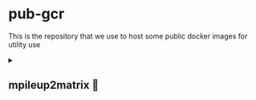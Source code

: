 # pub-gcr
This is the repository that we use to host some public docker images for utility use

<details>
  <summary>
    
  ## mpileup2matrix &#x1F4D9; 
  
  </summary>
  
  ### What does it do?
  mpileup2matrix is a docker image that takes a list of input fastq files from Nanopore sequencer and trims and aligns them against a reference sequence. It will then generate an mpileup file (*.mpileup) and two matrices: one is the coverage matrix and the other is the indel matrix, both are table delimited and on a per position basis.
  
  ### How to install it?
  
  <b>Step 1</b>
  
  Install docker (if you haven't done it) [link to installation page](https://docs.docker.com/engine/install/)
    
  <b>Step 2</b>
  
  Install git (if you haven't done it) [link to installation page](https://docs.github.com/en/desktop/installing-and-authenticating-to-github-desktop/installing-github-desktop)

  <b>Step 3</b>
  
  Run `git clone` of this repository:
       
  ```bash
    gh repo clone quantumsky-lab/pub-gcr
  ```

  or

  ```bash
    git clone https://github.com/quantumsky-lab/pub-gcr.git
  ```

  <b>Step 4</b>
  
  Use `cd` to nagivate to `pub-gcr/mpileup2matrix` and run:

  ```bash
    docker build -t mpileup2matrix .
  ```

  If you are using an Apple Silicon device (such as M1/2 chips), then you should run:

  ```bash
    docker buildx build --platform linux/amd64 -t mpileup2matrix .
  ```

  It will take a few minutes to build, once it's done, you can see it by running:

  ```bash
    docker image list
  ```

  And you will see something like this:

    REPOSITORY                           TAG       IMAGE ID       CREATED             SIZE
    gcr.io/skylab/mpileup2matrix         latest    8acf399e6c65   45 minutes ago      1.99GB
    mpileup2matrix                       latest    8acf399e6c65   45 minutes ago      1.99GB
  
  ### How to run it?

  You can get the helper information by running:

  ```bash
    docker run --rm mpileup2matrix -h
  ```

  You will get a print message that looks like this:

    usage: mpileup2matrix.py [-h] --infile-list INFILE_LIST --infile-vol INFILE_VOL --reference REFERENCE [--temp-dir TEMP_DIR] [--keep-temp] --prefix PREFIX [--blastn BLASTN]
                         [--makeblastdb MAKEBLASTDB] [--trimmomatic TRIMMOMATIC] [--homopolymer HOMOPOLYMER] [--min-map MIN_MAP]

    Run reads mapping with Jorna default settings for genome editing data.
    
    optional arguments:
      -h, --help            show this help message and exit
      --infile-list INFILE_LIST, -i INFILE_LIST
                            A list of input files in fastq format in text file; if paired-end, they should be in the same line, separated by comma. NOTE: no directory should be supplied.
      --infile-vol INFILE_VOL, -d INFILE_VOL
                            directory where the infiles are stored
      --reference REFERENCE, -r REFERENCE
                            Reference sequence in fasta format
      --temp-dir TEMP_DIR, -t TEMP_DIR
                            Where the intermediate files should live.
      --keep-temp, -k       Turns on temp dir keeping when specified.
      --prefix PREFIX, -o PREFIX
                            Output file prefix
      --blastn BLASTN       Path to blastn
      --makeblastdb MAKEBLASTDB
                            Path to makeblastdb
      --trimmomatic TRIMMOMATIC
                            Path to trimmomatic jar
      --homopolymer HOMOPOLYMER
                            Homopolymer length threshold
      --min-map MIN_MAP     Mininum match length threshold

  Please follow the example shown below to learn how to run the image.
  
  ### Example

  In the repository,  you will find a folder named `test`, which contains necessary files that you will use to do a test run. The files include:
    
    
      test
      ├── INIP.fa
      ├── INIP_samples.txt
      └── data
          ├── B1_01.fastq
          ├── B2_02.fastq
          ├── B3_03.fastq
          └── B4_04.fastq
      
      1 directory, 7 files
      
  `INIP.fa` is the reference sequence in fasta format. `INIP_samples.txt` is a plain text file that contains the `*.fastq` files, one file per line. 

  The `data` folder is where all the raw `*.fastq` files are stored. 

  Note that these files are on your local drive. To run the docker image, we will use the `-v` option in docker to mount the local directory to become a virtual directory on the container. The way to do it is:

  ```bash
    docker run --rm -v $PWD:/root/data mpileup2matrix [options]
  ```

  In this example, you will run:

  ```bash
    docker run --rm -v $PWD:/root/data mpileup2matrix -i data/test/INIP_samples.txt -r data/test/INIP.fa -k -o data/test/INIP_test -d data/test/data/
  ```

  It should take <1 min to run, and you will get the results in:

    - `INIP_test.mpileup`
    - `INIP_test_cov.matrix`
    - `INIP_test_ind.matrix`
 
</details>
